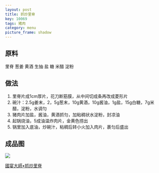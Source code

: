 ```yaml
---
layout: post
title: 抓炒里脊
key: 10069
tags: 猪肉
category: menu
picture_frame: shadow
---
```


## 原料

里脊
葱姜
黄酒
生抽
盐
糖
米醋
淀粉

<!--more-->

## 做法

1. 里脊片成1cm厚片，花刀断筋膜，从中间切成条再改成菱形片
2. 碗汁：2.5g姜末，2，5g葱末，10g黄酒，10g酱油，1g盐，15g白糖，7g米醋，淀粉，水调匀
3. 猪肉片加盐，酱油，黄酒抓匀，加粘稠状水淀粉，封凉油
4. 起锅烧油，5成油温炸肉片，金黄色捞出
5. 锅里加入底油，炒碗汁，粘稠后转小火加入肉片，裹匀后盛出

## 成品图

![](https://s3.us-west-1.amazonaws.com/menchi.xyz/%E6%8A%93%E7%82%92%E9%87%8C%E8%84%8A.jpg)

[國宴大師•抓炒里脊](https://youtu.be/h4mSkQ3Mtzs)

